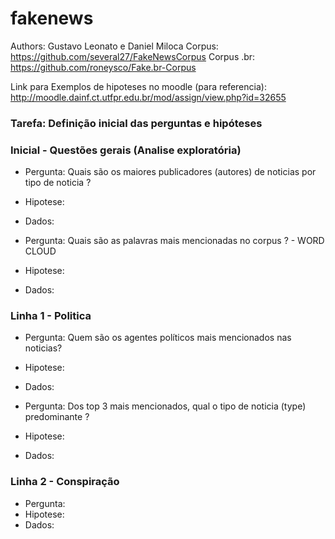 # fakenews 

Authors: Gustavo Leonato e Daniel Miloca
Corpus: https://github.com/several27/FakeNewsCorpus
Corpus .br: https://github.com/roneysco/Fake.br-Corpus

Link para Exemplos de hipoteses no moodle (para referencia): http://moodle.dainf.ct.utfpr.edu.br/mod/assign/view.php?id=32655

### Tarefa: Definição inicial das perguntas e hipóteses

### Inicial - Questões gerais (Analise exploratória)

* Pergunta: Quais são os maiores publicadores (autores) de noticias por tipo de noticia ?
* Hipotese: 
* Dados:

* Pergunta: Quais são as palavras mais mencionadas no corpus ? - WORD CLOUD
* Hipotese:
* Dados:

### Linha 1 - Politica

* Pergunta: Quem são os agentes políticos mais mencionados nas noticias?
* Hipotese:
* Dados:

* Pergunta: Dos top 3 mais mencionados, qual o tipo  de noticia (type) predominante ?
* Hipotese:
* Dados:

### Linha 2 - Conspiração

* Pergunta:
* Hipotese:
* Dados:
